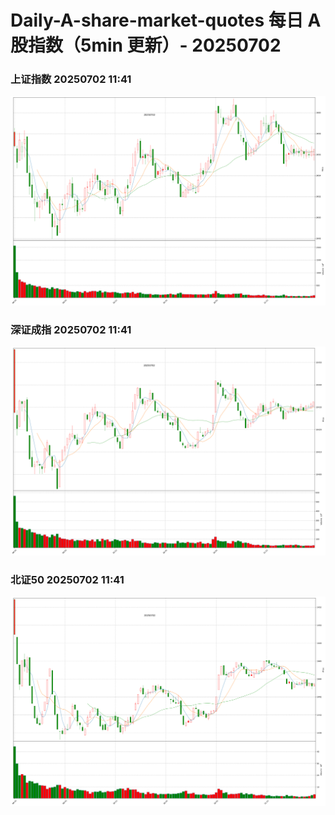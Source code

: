 
# Daily-A-share-market-quotes 每日 A 股指数（5min 更新）- 20250702

### 上证指数 20250702 11:41
![](./fig/2025/7/20250702-sh000001.png)

### 深证成指 20250702 11:41
![](./fig/2025/7/20250702-sz399001.png)

### 北证50 20250702 11:41
![](./fig/2025/7/20250702-bj899050.png)

